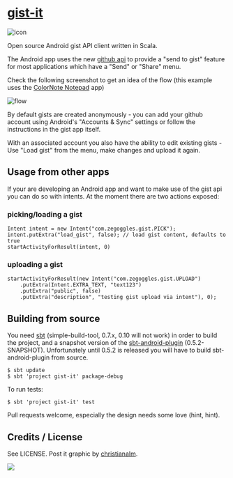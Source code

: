 # [gist-it][]

![icon][]

Open source Android gist API client written in Scala.

The Android app uses the new [github api][] to provide a "send to gist"
feature for most applications which have a "Send" or "Share" menu.

Check the following screenshot to get an idea of the flow (this example uses the
[ColorNote Notepad][] app)

![flow][]

By default gists are created anonymously - you can add your github account
using Android's "Accounts & Sync" settings or follow the instructions in the
gist app itself.

With an associated account you also have the ability to edit existing gists -
Use "Load gist" from the menu, make changes and upload it again.

## Usage from other apps

If your are developing an Android app and want to make use of the gist api you
can do so with intents. At the moment there are two actions exposed:

### picking/loading a gist

    Intent intent = new Intent("com.zegoggles.gist.PICK");
    intent.putExtra("load_gist", false); // load gist content, defaults to true
    startActivityForResult(intent, 0)

### uploading a gist

    startActivityForResult(new Intent("com.zegoggles.gist.UPLOAD")
        .putExtra(Intent.EXTRA_TEXT, "text123")
        .putExtra("public", false)
        .putExtra("description", "testing gist upload via intent"), 0);

## Building from source

You need [sbt][] (simple-build-tool, 0.7.x, 0.10 will not work) in order to
build the project, and a snapshot version of the [sbt-android-plugin][]
(0.5.2-SNAPSHOT). Unfortunately until 0.5.2 is released you will have to build
sbt-android-plugin from source.

    $ sbt update
    $ sbt 'project gist-it' package-debug

To run tests:

    $ sbt 'project gist-it' test

Pull requests welcome, especially the design needs some love (hint, hint).

## Credits / License

See LICENSE. Post it graphic by [christianalm][].

[![][FlattrButton]][FlattrLink]

[gist-it]: https://market.android.com/details?id=com.zegoggles.gist
[gist]: https://github.com/blog/118-here-s-the-gist-of-it
[github api]: http://developer.github.com/v3/gists/
[ColorNote Notepad]: https://market.android.com/details?id=com.socialnmobile.dictapps.notepad.color.note
[sbt]: http://code.google.com/p/simple-build-tool/
[sbt-android-plugin]: https://github.com/jberkel/android-plugin
[flow]: https://github.com/downloads/jberkel/gist-it/send_flow.png
[icon]: https://github.com/downloads/jberkel/gist-it/gist-it-logo_128.png
[christianalm]: http://graphicriver.net/user/cristianalm
[FlattrLink]: https://flattr.com/thing/304054/gist-it
[FlattrButton]: http://api.flattr.com/button/button-static-50x60.png
